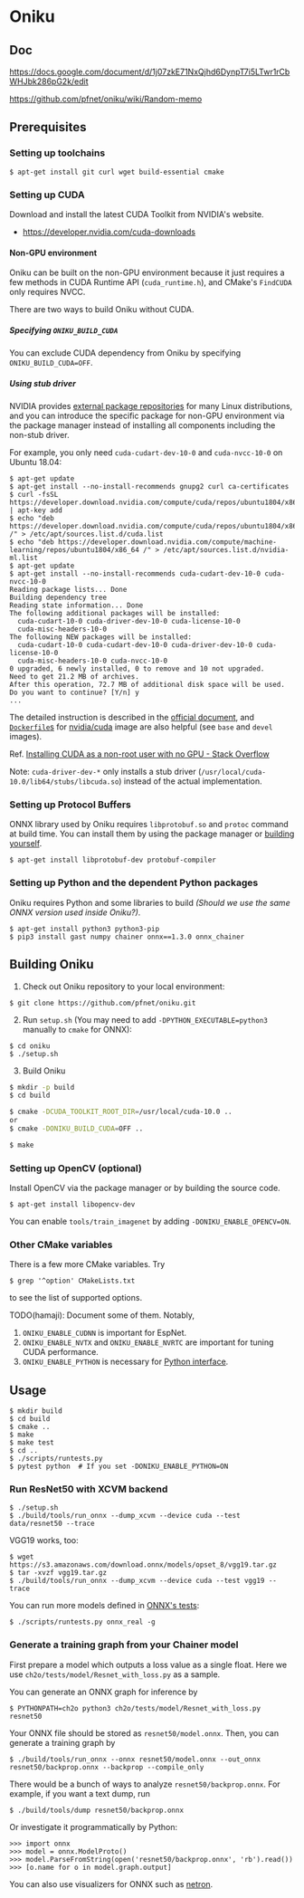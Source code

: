 # Oniku

## Doc

https://docs.google.com/document/d/1j07zkE71NxQjhd6DynpT7i5LTwr1rCbWHJbk286pG2k/edit

https://github.com/pfnet/oniku/wiki/Random-memo

## Prerequisites

### Setting up toolchains

```shell-session
$ apt-get install git curl wget build-essential cmake
```

### Setting up CUDA

Download and install the latest CUDA Toolkit from NVIDIA's website.

- https://developer.nvidia.com/cuda-downloads

#### Non-GPU environment

Oniku can be built on the non-GPU environment because it just requires a few methods in CUDA Runtime API (`cuda_runtime.h`), and CMake's `FindCUDA` only requires NVCC.

There are two ways to build Oniku without CUDA.

##### Specifying `ONIKU_BUILD_CUDA`
You can exclude CUDA dependency from Oniku by specifying `ONIKU_BUILD_CUDA=OFF`.

##### Using stub driver
NVIDIA provides [external package repositories](https://developer.download.nvidia.com/compute/cuda/repos/) for many Linux distributions, and you can introduce the specific package for non-GPU environment via the package manager instead of installing all components including the non-stub driver.

For example, you only need `cuda-cudart-dev-10-0` and `cuda-nvcc-10-0` on Ubuntu 18.04:

```shell-session
$ apt-get update
$ apt-get install --no-install-recommends gnupg2 curl ca-certificates
$ curl -fsSL https://developer.download.nvidia.com/compute/cuda/repos/ubuntu1804/x86_64/7fa2af80.pub | apt-key add
$ echo "deb https://developer.download.nvidia.com/compute/cuda/repos/ubuntu1804/x86_64 /" > /etc/apt/sources.list.d/cuda.list
$ echo "deb https://developer.download.nvidia.com/compute/machine-learning/repos/ubuntu1804/x86_64 /" > /etc/apt/sources.list.d/nvidia-ml.list
$ apt-get update
$ apt-get install --no-install-recommends cuda-cudart-dev-10-0 cuda-nvcc-10-0
Reading package lists... Done
Building dependency tree
Reading state information... Done
The following additional packages will be installed:
  cuda-cudart-10-0 cuda-driver-dev-10-0 cuda-license-10-0
  cuda-misc-headers-10-0
The following NEW packages will be installed:
  cuda-cudart-10-0 cuda-cudart-dev-10-0 cuda-driver-dev-10-0 cuda-license-10-0
  cuda-misc-headers-10-0 cuda-nvcc-10-0
0 upgraded, 6 newly installed, 0 to remove and 10 not upgraded.
Need to get 21.2 MB of archives.
After this operation, 72.7 MB of additional disk space will be used.
Do you want to continue? [Y/n] y
...
```

The detailed instruction is described in the [official document](https://docs.nvidia.com/cuda/cuda-installation-guide-linux/index.html#package-manager-installation), and [`Dockerfile`s](https://gitlab.com/nvidia/cuda
) for [nvidia/cuda](https://hub.docker.com/r/nvidia/cuda/) image are also helpful (see `base` and `devel` images).

Ref. [Installing CUDA as a non-root user with no GPU - Stack Overflow](https://stackoverflow.com/questions/33842543/installing-cuda-as-a-non-root-user-with-no-gpu)

Note: `cuda-driver-dev-*` only installs a stub driver (`/usr/local/cuda-10.0/lib64/stubs/libcuda.so`) instead of the actual implementation.

### Setting up Protocol Buffers

ONNX library used by Oniku requires `libprotobuf.so` and `protoc` command at build time. You can install them by using the package manager or [building yourself](https://github.com/protocolbuffers/protobuf/blob/master/src/README.md).

```shell-session
$ apt-get install libprotobuf-dev protobuf-compiler
```

### Setting up Python and the dependent Python packages
Oniku requires Python and some libraries to build *(Should we use the same ONNX version used inside Oniku?)*.

```shell-session
$ apt-get install python3 python3-pip
$ pip3 install gast numpy chainer onnx==1.3.0 onnx_chainer
```

## Building Oniku

1. Check out Oniku repository to your local environment:

```shell-session
$ git clone https://github.com/pfnet/oniku.git
```

2. Run `setup.sh` (You may need to add `-DPYTHON_EXECUTABLE=python3` manually to `cmake` for ONNX):

```shell-session
$ cd oniku
$ ./setup.sh
```

3. Build Oniku

```bash
$ mkdir -p build
$ cd build

$ cmake -DCUDA_TOOLKIT_ROOT_DIR=/usr/local/cuda-10.0 ..
or
$ cmake -DONIKU_BUILD_CUDA=OFF ..

$ make
```

### Setting up OpenCV (optional)

Install OpenCV via the package manager or by building the source code.

```shell-session
$ apt-get install libopencv-dev
```

You can enable `tools/train_imagenet` by adding
`-DONIKU_ENABLE_OPENCV=ON`.

### Other CMake variables

There is a few more CMake variables. Try

```shell-session
$ grep '^option' CMakeLists.txt
```

to see the list of supported options.

TODO(hamaji): Document some of them. Notably,

1. `ONIKU_ENABLE_CUDNN` is important for EspNet.
1. `ONIKU_ENABLE_NVTX` and `ONIKU_ENABLE_NVRTC` are important for tuning CUDA performance.
1. `ONIKU_ENABLE_PYTHON` is necessary for [Python interface](python/oniku.py).

## Usage

```shell-session
$ mkdir build
$ cd build
$ cmake ..
$ make
$ make test
$ cd ..
$ ./scripts/runtests.py
$ pytest python  # If you set -DONIKU_ENABLE_PYTHON=ON
```

### Run ResNet50 with XCVM backend

```shell-session
$ ./setup.sh
$ ./build/tools/run_onnx --dump_xcvm --device cuda --test data/resnet50 --trace

```

VGG19 works, too:

```shell-session
$ wget https://s3.amazonaws.com/download.onnx/models/opset_8/vgg19.tar.gz
$ tar -xvzf vgg19.tar.gz
$ ./build/tools/run_onnx --dump_xcvm --device cuda --test vgg19 --trace
```

You can run more models defined in [ONNX's tests](https://github.com/onnx/onnx/tree/master/onnx/backend/test/data/real):

```shell-session
$ ./scripts/runtests.py onnx_real -g
```

### Generate a training graph from your Chainer model

First prepare a model which outputs a loss value as a single float. Here we use `ch2o/tests/model/Resnet_with_loss.py` as a sample.

You can generate an ONNX graph for inference by

```shell-session
$ PYTHONPATH=ch2o python3 ch2o/tests/model/Resnet_with_loss.py resnet50
```

Your ONNX file should be stored as `resnet50/model.onnx`. Then, you can generate a training graph by

```shell-session
$ ./build/tools/run_onnx --onnx resnet50/model.onnx --out_onnx resnet50/backprop.onnx --backprop --compile_only
```

There would be a bunch of ways to analyze `resnet50/backprop.onnx`. For example, if you want a text dump, run

```shell-session
$ ./build/tools/dump resnet50/backprop.onnx
```

Or investigate it programmatically by Python:

```shell-session
>>> import onnx
>>> model = onnx.ModelProto()
>>> model.ParseFromString(open('resnet50/backprop.onnx', 'rb').read())
>>> [o.name for o in model.graph.output]
```

You can also use visualizers for ONNX such as [netron](https://github.com/lutzroeder/netron).
